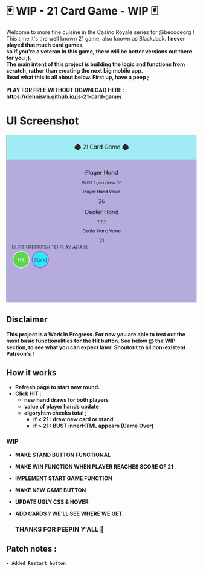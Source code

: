 # 🃏 WIP - 21 Card Game - WIP 🃏

Welcome to more fine cuisine in the Casino Royale series for @becodeorg ! <br>This time it's the well known 21 game,
also known as BlackJack. <b> I never played that much card games,<br> so if you're a veteran in this game, there will be better 
versions out there for you ;). <br>The main intent of this project is building the logic and functions from scratch, rather than
creating the next big mobile app. <br> Read what this is all about below. First up, have a peep ; <br><br>
PLAY FOR FREE WITHOUT DOWNLOAD HERE : https://dennisvn.github.io/js-21-card-game/ 
<br>
# UI Screenshot
![Screenshot](https://github.com/DennisVN/js-21-card-game/blob/main/images/screenshotUI.png)

## Disclaimer
This project is a Work In Progress. For now you are able to test out the most basic functionalities for the Hit button. See below @ the WIP section, to see what you can expect later. Shoutout to all non-existent Patreon's ! 

## How it works
- Refresh page to start new round.
- Click HIT :
    - new hand draws for both players
    - value of player hands update
    - algoryhtm checks total ; 
        - if < 21 : draw new card or stand 
        - if > 21 : BUST innerHTML appears (Game Over)


### WIP
- MAKE STAND BUTTON FUNCTIONAL  
- MAKE WIN FUNCTION WHEN PLAYER REACHES SCORE OF 21 
- IMPLEMENT START GAME FUNCTION
- MAKE NEW GAME BUTTON 
- UPDATE UGLY CSS & HOVER
- ADD CARDS ? WE'LL SEE WHERE WE GET. 
    
    ### THANKS FOR PEEPIN Y'ALL 🤠 
## Patch notes :
    - Added Restart button
